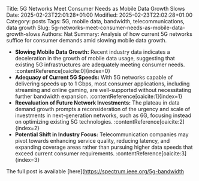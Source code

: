 Title: 5G Networks Meet Consumer Needs as Mobile Data Growth Slows
Date: 2025-02-23T22:01:28+01:00
Modified: 2025-02-23T22:02:28+01:00
Category: posts
Tags: 5G, mobile data, bandwidth, telecommunications, data growth
Slug: 5g-networks-meet-consumer-needs-as-mobile-data-growth-slows
Authors: Nat
Summary: Analysis of how current 5G networks suffice for consumer demands amid slowing mobile data growth.

- **Slowing Mobile Data Growth:** Recent industry data indicates a deceleration in the growth of mobile data usage, suggesting that existing 5G infrastructures are adequately meeting consumer needs. :contentReference[oaicite:0]{index=0}
- **Adequacy of Current 5G Speeds:** With 5G networks capable of delivering speeds up to 1 Gbps, most consumer applications, including streaming and online gaming, are well-supported without necessitating further bandwidth expansion. :contentReference[oaicite:1]{index=1}
- **Reevaluation of Future Network Investments:** The plateau in data demand growth prompts a reconsideration of the urgency and scale of investments in next-generation networks, such as 6G, focusing instead on optimizing existing 5G technologies. :contentReference[oaicite:2]{index=2}
- **Potential Shift in Industry Focus:** Telecommunication companies may pivot towards enhancing service quality, reducing latency, and expanding coverage areas rather than pursuing higher data speeds that exceed current consumer requirements. :contentReference[oaicite:3]{index=3}

The full post is available [here](https://spectrum.ieee.org/5g-bandwidth
